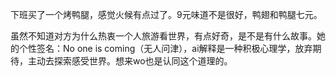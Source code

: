 下班买了一个烤鸭腿，感觉火候有点过了。9元味道不是很好，鸭翅和鸭腿七元。

虽然不知道对方为什么热衷一个人旅游看世界，有点好奇，是不是有什么故事。她的个性签名：No one is coming（无人问津），ai解释是一种积极心理学，放弃期待，主动去探索感受世界。想来wo也是认同这个道理的。